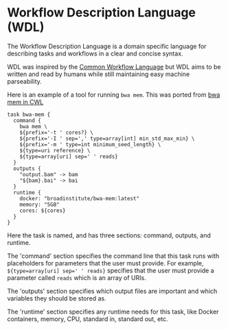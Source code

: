 Workflow Description Language (WDL)
===================================

The Workflow Description Language is a domain specific language for describing tasks and workflows in a clear and concise syntax.

WDL was inspired by the [Common Workflow Language](https://github.com/common-workflow-language/common-workflow-language) but WDL aims to be written and read by humans while still maintaining easy machine parseability.

Here is an example of a tool for running `bwa mem`.  This was ported from [bwa mem in CWL](https://github.com/common-workflow-language/common-workflow-language/blob/master/examples/draft-2/bwa-mem-tool.cwl)

```
task bwa-mem {
  command {
    bwa mem \
    ${prefix='-t ' cores?} \
    ${prefix='-I ' sep=',' type=array[int] min_std_max_min} \
    ${prefix='-m ' type=int minimum_seed_length} \
    ${type=uri reference} \
    ${type=array[uri] sep=' ' reads}
  }
  outputs {
    "output.bam" -> bam
    "${bam}.bai" -> bai
  }
  runtime {
    docker: "broadinstitute/bwa-mem:latest"
    memory: "5GB"
    cores: ${cores}
  }
}
```

Here the task is named, and has three sections: command, outputs, and runtime.

The 'command' section specifies the command line that this task runs with placeholders for parameters that the user must provide.  For example, `${type=array[uri] sep=' ' reads}` specifies that the user must provide a parameter called `reads` which is an array of URIs.

The 'outputs' section specifies which output files are important and which variables they should be stored as.

The 'runtime' section specifies any runtime needs for this task, like Docker containers, memory, CPU, standard in, standard out, etc.
